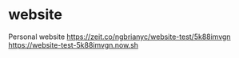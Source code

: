 # website
Personal website 
https://zeit.co/ngbrianyc/website-test/5k88imvgn
https://website-test-5k88imvgn.now.sh
